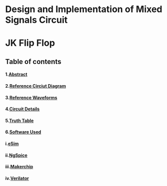 # Design and Implementation of Mixed Signals Circuit
# JK Flip Flop
## Table of contents
#### 1.[Abstract]()
#### 2.[Reference Circiut Diagram]()
#### 3.[Reference Waveforms]()
#### 4.[Circuit Details]()
#### 5.[Truth Table]()
#### 6.[Software Used]()
  #### i.[eSim]()
  #### ii.[NgSpice]()
  #### iii.[Makerchip]()
  #### iv.[Verilator]()
